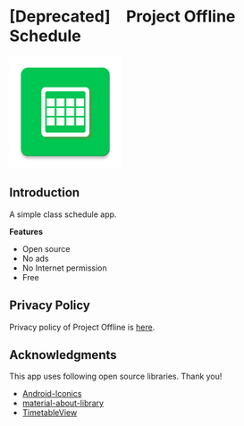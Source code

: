 # [Deprecated]　Project Offline Schedule
<img src="https://raw.githubusercontent.com/ioliteis/projectoffline_schedule/master/app/src/main/ic_launcher-web.png" width="200px"></img>
## Introduction
A simple class schedule app.

**Features**
- Open source
- No ads
- No Internet permission
- Free

## Privacy Policy
Privacy policy of Project Offline is [here](https://ioliteis.github.io/projectoffline/2019/08/26/Privacy-Policy/).
## Acknowledgments
This app uses following open source libraries. Thank you!
- [Android-Iconics](https://github.com/mikepenz/Android-Iconics)
- [material-about-library](https://github.com/daniel-stoneuk/material-about-library)
- [TimetableView](https://github.com/tlaabs/TimetableView)
